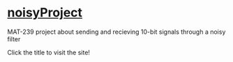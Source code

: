 # [noisyProject](https://averwhy.github.io/noisyProject)
MAT-239 project about sending and recieving 10-bit signals through a noisy filter

Click the title to visit the site!